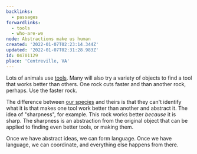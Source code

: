 ```yaml
---
backlinks:
  - passages
forwardlinks:
  - tools
  - who-are-we
node: Abstractions make us human
created: '2022-01-07T02:23:14.344Z'
updated: '2022-01-07T02:31:28.983Z'
id: 04701129
place: 'Centreville, VA'
---
```


Lots of animals use [tools](tools.md). Many will also try a variety of objects to find a tool that works better than others. One rock cuts faster and than another rock, perhaps. Use the faster rock.

The difference between [our species](who-are-we.md) and theirs is that they can't identify what it is that makes one tool work better than another and abstract it. The idea of "sharpness", for example. This rock works better _because_ it is sharp. The sharpness is an abstraction from the original object that can be applied to finding even better tools, or making them.

Once we have abstract ideas, we can form language. Once we have language, we can coordinate, and everything else happens from there.
